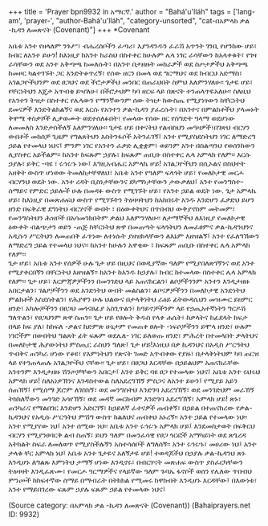 +++
title = 'Prayer bpn9932 in አማርኛ.'
author = "Bahá'u'lláh"
tags = ['lang-am', 'prayer-', "author-Bahá'u'lláh", "category-unsorted", "cat-በአምላክ ቃል -ኪዳን ለመጽናት (Covenant)"]
+++
*Covenant

አቤቱ አንተ የዘላለም ንጉሥ፣ ብሔረሰቦችን ፈጣሪ፣ እያንዳንዱን ፈራሽ አጥንት ገንቢ የሆንከው ሆይ፣ ክብር ለአንተ ይሁን! ከእነዚያ ከአንተ ከራስህ በስተቀር ከሁሉም ሌላ ነገር ራሳቸውን  ከአላቀቁት፣ የገዛ ራሳቸውን ወደ አንተ አቅጣጫ ከመለሱት፣ በአንተ በታዘዙት መከራዎች ወደ ስጦታዎችህ አቅጣጫ ከመዞር ካልተገኙት ጋር እንድትቆጥረኝ፣ የሰው ዘርን በመላ ወደ ግርማህና ወደ ክብርህ አድማስ፣ አገልጋዮችህንም ወደ ፀጋህና ወደ ችሮታዎችህ መንበር በጠራህበት ስምህ እለምንሃለሁ፡፡
	ጌታዬ ሆይ፣ የቸርነትህን እጄታ አጥብቄ ይዣለሁ፣ በችሮታህም ካባ ዘርፍ ላይ በጽናት ተንጠላጥዬአለሁ፡፡ ስለዚህ የአንተን ትዝታ በስተቀር የሌላውን የማንኛውንም ሰው ትዝታ ከውስጤ የሚያነፃውን ከቸርነትህ ደመናዎች እንድትልክልኝና ወደ እርሱ የአንተን ቃል-ኪዳን ያፈረሱት፣ በአንተና በምልክቶችህ ያላመኑት ቅዋሜ ቀስቃሾች ሊቃወሙት ወደተሰለፉበት፣ የመላው የሰው ዘር የስግድት ዓላማ ወደሆነው  ለመመለስ እንድታስችለኝ እለምንሃለሁ፡፡ 
	ጌታዬ ሆይ  በቀናትህ የልብስህን መዓዛዎች፣በገጽህ ብርሃን ውበቶች መከሰቻ ጊዜም የግልጸትህን እስትንፋሶች አትንፈገኝ፤ አንተ የሚያስደስትህን  ነገር ለማድረግ ኃይል የተመላህ ነህና፤ ምንም ነገር የአንተን ፈቃድ ሊቋቋም፣ ወይንም አንተ በስልጣንህ የወሰንከውን  ሊያስቀር አይችልም፡፡
	ከአንተ ከፍጹም ኃያሉ፣ ከፍጹም ጠቢቡ በስተቀር ሌላ አምላክ የለም፡፡ 
እርሱ ኃያሉ፣ ይቅር -ባዩ ፣ ሩኅሩኁ ነው፤ 
እግዚአብሔር አምላኬ ሆይ! አገልጋዮችህን በሲኦልና በስህተት አዘቅት ውስጥ ሆነወው ትመለከታቸዋለህ፣ አቤቱ አንተ የዓለም  ፍላጎት ሆይ፣ የመለኮታዊ መርሖ ብርሃንህ ወዴት ነው. አንተ ረዳት ቢስነታቸውንና ደካማነታቸውን ታውቃለህ፤ አንተ የመንግስተ-ሰማይና የምድር ኃይሎች ሁሉ በመዳፉ ውስጥ የሚገኙት ሆይ፣ የአንተ ኃይል ወዴት ነው.
	ጌታ አምላኬ ሆይ፣ ከእነዚያ በመጽሐፍህ ውስጥ የሚገኙትን ትዕዛዛትህን ከአከበሩት አንዱ እንድሆን ፈቃድህ ይሆን ዘንድ በፍቅራዊ ደግነትህ ብርሃኖች ውበት ፣ በዕውቀትህና በጥበብህ ውቅያኖስም መትመም፣ የመንግስትህን ሕዝቦች በአሳመንክበትም ቃልህ እለምንሃለሁ፡፡  ለታማኞችህ ለእነዚያ የመለኮታዊ ዕውቀት ብልጭታን ወይን -ጠጅ ከቸርነትህ ጽዋ በመጠጣት ፍላጎትህን ለመፈፀምና ቃል-ኪዳንህንና አዲሱን ሥርትህን ለመጠበቅ ፈጥነው ለተነሱት ያዘዝክላቸውን ለእኔም እዘዝልኝ፤ 
አንተ የፈለግኽውን ለማድረግ ኃይል  የተመላህ ነህና፡፡  ከአንተ ከሁሉን አዋቂው ፣ ከፍጹም ጠቢቡ  በስተቀር ሌላ አምላክ የለም፡፡  
	ጌታ ሆይ፣ አቤቱ አንተ የሰዎች ሁሉ ጌታ ሆይ በዚህና በወዲያኛው  ዓለም የሚያበለጽገኝንና ወደ አንተ የሚያቀርበኝን በቸርነትህ እዘዝልኝ፡፡ ከአንተ ከአንዱ ከኃያሉ፣ ክብር ከተመላው በስተቀር ሌላ አምላክ የለም፡፡
	ጌታ ሆይ፣ እርምጃዎቻችንን  በመንገድህ ላይ አጠናክርልን፣ ልቦቻችንንም አንተን እንዲታዘዙ አበርታልን፣ ገልፆቻችንን ወደ አንድነትህ ውበት መልስልን፣ ልቦናዎቻችንን በመለኮታዊ አንድነትህ ምልክቶች አስደስትልን፣ የሕያዋን ሁሉ ህልውና በታላቅነትህ ራዕይ ፊትውዳሴህን መዝሙር ይዘምር ዘንድ፣ አካሎቻችንን በፀጋህ መጎናፀፊያ አስጊጥልን፣ ከዓይኖቻችንም ላይ የኃጢአተኛነትን ግርዶሽ ግለጥልን፣ የፀጋህንም ጽዋ ስጠን፡፡ ጌታ ሆይ የፀሎት ቅዱስ የላቀ ሐሴት፣  ከቃላትና ከፊደላት ከፍታ በላይ ከፍ ያለ፣ ከክፍለ -ቃልና ከድምጽ ሁኔታም የመጠቀ ፀሎት -ነፍሶቻችንን ይሞላ ዘንድ፣ ሁሉም ነገሮችም በውበትህ ግልጸት ፊት ፍጹም ወደሌለ- ነገር ይለወጡ ዘንድ፣ ምሕረት በተመላበት ቃላትህና በመለኮታዊ ሕያውነትህ ምስጢር ራስህን ግለጽ፤
	ጌታ ሆይ!እነዚህ  በቃ ኪዳንህና በአዲስ ሥርዓትህ ጥብቅና ጠንካራ ሆነው የቆዩ፣ የእምነትህን የጽናት ገመድ አጥብቀው የያዙ፣ በታላቅነትህም ካባ ጠርዝ ላይ የተንጠላጠሉ አገልጋዮችህ ናቸው፡፡ ጌታ ሆይ፣ በፀጋህ እርዳቸው በኃይልህም አጠናክራቸው  አንተንም እንዲታዘዙ ሽንጦቻቸውን አበርታ፤
አንተ ይቅር ባዩ ፀጋ የተመላው ነህና፤ 
	አቤቱ አንተ ሩህሩህ አምላክ ሆይ! ስለአነቃኽንና እንዳስተውል ስለአደረግኽኝ ምስጋና ለአንተ ይሁን፤ የሚያይ አይን ሰጠኽኝ፤ የሚሰማ ጆሮም ለገስክኝ፣ ወደ መንግስትህ እንድገባ አደረግኽኝ፣ ወደ መንገድህም መራኽኝ ትክክለኛውን መንገድ አሳየኽኝ፣ ወደ  መዳኛ መርከብም እንድገባ አደረግኽኝ፣ አምላክ ሆይ! ጽኑ፣ ጠንካራና የማልበገር እንድሆን አድርገኝ፣ ከኃይለኛ ፈተናዎች ጠብቀኝ፣ በኃይል በተጠናከረው የቃል-ኪዳንህና የአዲሱ ሥርዓትህ ምሽግ ውስጥ ከልለህና ጠብቀህ አኑረኝ፡፡  አንተ ኃይል የተመላው  ነህ፡፡ አንተ የሚያየው ነህ፤ አንተ ሰሚው ነህ፡፡
	አቤቱ አንተ ሩኅሩኁ አምላክ ሆይ፤ እንደመስታወት በፍቅርህ ብርሃን የሚያንፀባርቅ ልብ ስጠኝ፣ ይህን ዓለም በመንፈሳዊ የፀጋ ጎርፎች አማካይነት ወደ  ጽጌረዳ አትክልት ስፍራ ለመለወጥ የሚያስችሉኝን አስተሳሰቦች ለግለሰኝ፡፡
	አንተ ሩኅሩኁ፣ መሀሪው ነህ፤ አንተ ታላቁ ቸር አምላክ ነህ፤ አቤቱ አንተ ጌታዬና አለኝታዬ ሆይ! ተወዳጆችህ በኃያሉ ቃል-ኪዳንህ ጽኑ እንዲሆኑ ለግልጹ እምነትህ ታማኝ ሆነው እንዲኖሩ፣ በብርሃናት መጽሐፍ ውስጥ ያስፈርካቸውን ትዕዛዛት እንዲፈጽሙ፣ የመርሖ ዓርማዎችና የላይኛው ዓለም ጉባኤ ፋኖሶች ወሰን የሌለው ጥበብህ ምንጮች ከከፍተኛው ሰማይ በማብራት በትክክል የሚመሩ ከዋክብት እንዲሆኑ እርዳቸው፤
	በእውነቱ፣ አንተ የማይበገረው ፍጹም ኃያሉ  ፍጹም ኃይል የተመላው ነህና፤

(Source category: በአምላክ ቃል -ኪዳን ለመጽናት (Covenant))
(Bahaiprayers.net ID: 9932)
